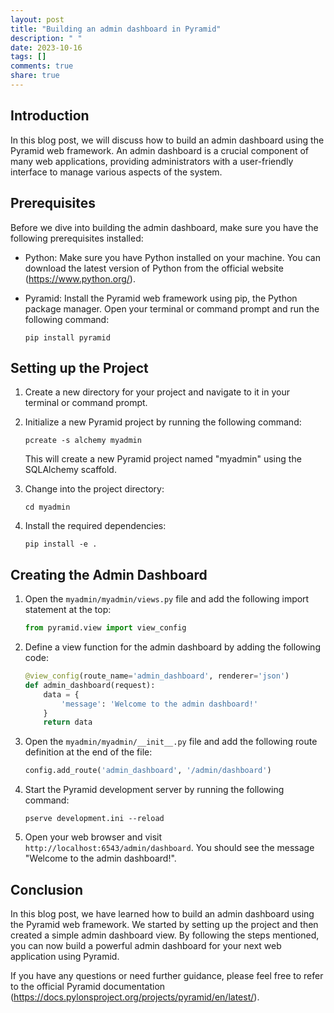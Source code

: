 ```yaml
---
layout: post
title: "Building an admin dashboard in Pyramid"
description: " "
date: 2023-10-16
tags: []
comments: true
share: true
---
```


## Introduction

In this blog post, we will discuss how to build an admin dashboard using the Pyramid web framework. An admin dashboard is a crucial component of many web applications, providing administrators with a user-friendly interface to manage various aspects of the system.

## Prerequisites

Before we dive into building the admin dashboard, make sure you have the following prerequisites installed:

- Python: Make sure you have Python installed on your machine. You can download the latest version of Python from the official website (https://www.python.org/).

- Pyramid: Install the Pyramid web framework using pip, the Python package manager. Open your terminal or command prompt and run the following command:

  ```
  pip install pyramid
  ```

## Setting up the Project

1. Create a new directory for your project and navigate to it in your terminal or command prompt.

2. Initialize a new Pyramid project by running the following command:

   ```
   pcreate -s alchemy myadmin
   ```

   This will create a new Pyramid project named "myadmin" using the SQLAlchemy scaffold.

3. Change into the project directory:

   ```
   cd myadmin
   ```

4. Install the required dependencies:

   ```
   pip install -e .
   ```

## Creating the Admin Dashboard

1. Open the `myadmin/myadmin/views.py` file and add the following import statement at the top:

   ```python
   from pyramid.view import view_config
   ```

2. Define a view function for the admin dashboard by adding the following code:

   ```python
   @view_config(route_name='admin_dashboard', renderer='json')
   def admin_dashboard(request):
       data = {
           'message': 'Welcome to the admin dashboard!'
       }
       return data
   ```

3. Open the `myadmin/myadmin/__init__.py` file and add the following route definition at the end of the file:

   ```python
   config.add_route('admin_dashboard', '/admin/dashboard')
   ```

4. Start the Pyramid development server by running the following command:

   ```
   pserve development.ini --reload
   ```

5. Open your web browser and visit `http://localhost:6543/admin/dashboard`. You should see the message "Welcome to the admin dashboard!".

## Conclusion

In this blog post, we have learned how to build an admin dashboard using the Pyramid web framework. We started by setting up the project and then created a simple admin dashboard view. By following the steps mentioned, you can now build a powerful admin dashboard for your next web application using Pyramid.

If you have any questions or need further guidance, please feel free to refer to the official Pyramid documentation (https://docs.pylonsproject.org/projects/pyramid/en/latest/).